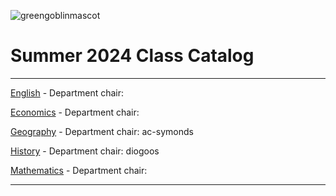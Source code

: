![greengoblinmascot](media/gg.jpeg)
# Summer 2024 Class Catalog
---

[English](english.md) - Department chair: <github username>

[Economics](economics.md) - Department chair: <github username> 

[Geography](geography.md) - Department chair: ac-symonds

[History](history.md) - Department chair: diogoos

[Mathematics](math.md) - Department chair: <github username>

---
